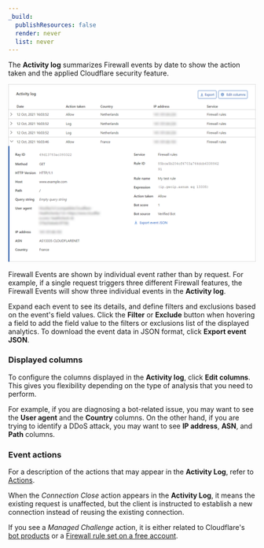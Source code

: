 ```yaml
---
_build:
  publishResources: false
  render: never
  list: never
---
```

The **Activity log** summarizes Firewall events by date to show the action taken and the applied Cloudflare security feature.

![Example of Activity log events](../images/analytics-activity-log.png)

Firewall Events are shown by individual event rather than by request. For example, if a single request triggers three different Firewall features, the Firewall Events will show three individual events in the **Activity log**.

Expand each event to see its details, and define filters and exclusions based on the event's field values. Click the **Filter** or **Exclude** button when hovering a field to add the field value to the filters or exclusions list of the displayed analytics. To download the event data in JSON format, click **Export event JSON**.

### Displayed columns

To configure the columns displayed in the **Activity log**, click **Edit columns**. This gives you flexibility depending on the type of analysis that you need to perform.

For example, if you are diagnosing a bot-related issue, you may want to see the **User agent** and the **Country** columns. On the other hand, if you are trying to identify a DDoS attack, you may want to see **IP address**, **ASN**, and **Path** columns.

### Event actions

For a description of the actions that may appear in the **Activity Log**, refer to [Actions](https://developers.cloudflare.com/firewall/cf-firewall-rules/actions).

When the _Connection Close_ action appears in the **Activity Log**, it means the existing request is unaffected, but the client is instructed to establish a new connection instead of reusing the existing connection.

If you see a _Managed Challenge_ action, it is either related to Cloudflare's [bot products](https://support.cloudflare.com/hc/articles/360035387431#managed-challenge) or a [Firewall rule set on a free account](https://support.cloudflare.com/hc/articles/200170136#managed-challenge).
